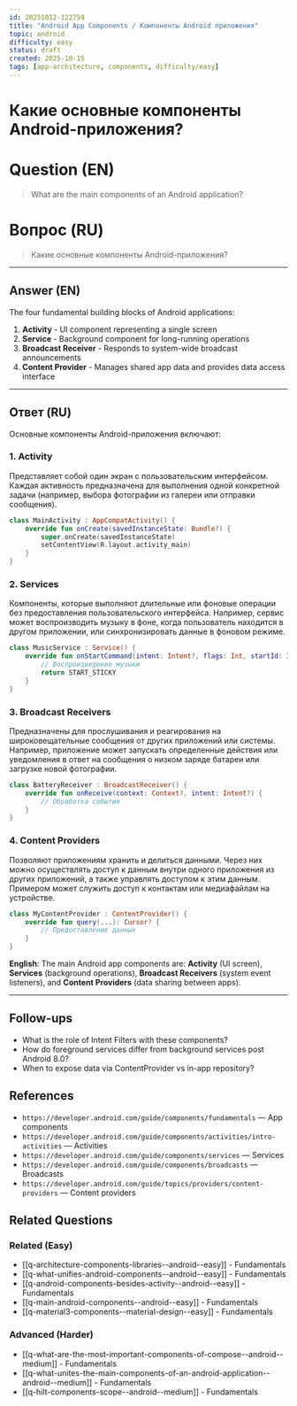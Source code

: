 ```yaml
---
id: 20251012-122759
title: "Android App Components / Компоненты Android приложения"
topic: android
difficulty: easy
status: draft
created: 2025-10-15
tags: [app-architecture, components, difficulty/easy]
---
```


# Какие основные компоненты Android-приложения?

# Question (EN)

> What are the main components of an Android application?

# Вопрос (RU)

> Какие основные компоненты Android-приложения?

---

## Answer (EN)

The four fundamental building blocks of Android applications:

1. **Activity** - UI component representing a single screen
2. **Service** - Background component for long-running operations
3. **Broadcast Receiver** - Responds to system-wide broadcast announcements
4. **Content Provider** - Manages shared app data and provides data access interface

---

## Ответ (RU)

Основные компоненты Android-приложения включают:

### 1. Activity

Представляет собой один экран с пользовательским интерфейсом. Каждая активность предназначена для выполнения одной конкретной задачи (например, выбора фотографии из галереи или отправки сообщения).

```kotlin
class MainActivity : AppCompatActivity() {
    override fun onCreate(savedInstanceState: Bundle?) {
        super.onCreate(savedInstanceState)
        setContentView(R.layout.activity_main)
    }
}
```

### 2. Services

Компоненты, которые выполняют длительные или фоновые операции без предоставления пользовательского интерфейса. Например, сервис может воспроизводить музыку в фоне, когда пользователь находится в другом приложении, или синхронизировать данные в фоновом режиме.

```kotlin
class MusicService : Service() {
    override fun onStartCommand(intent: Intent?, flags: Int, startId: Int): Int {
        // Воспроизведение музыки
        return START_STICKY
    }
}
```

### 3. Broadcast Receivers

Предназначены для прослушивания и реагирования на широковещательные сообщения от других приложений или системы. Например, приложение может запускать определенные действия или уведомления в ответ на сообщения о низком заряде батареи или загрузке новой фотографии.

```kotlin
class BatteryReceiver : BroadcastReceiver() {
    override fun onReceive(context: Context?, intent: Intent?) {
        // Обработка события
    }
}
```

### 4. Content Providers

Позволяют приложениям хранить и делиться данными. Через них можно осуществлять доступ к данным внутри одного приложения из других приложений, а также управлять доступом к этим данным. Примером может служить доступ к контактам или медиафайлам на устройстве.

```kotlin
class MyContentProvider : ContentProvider() {
    override fun query(...): Cursor? {
        // Предоставление данных
    }
}
```

**English**: The main Android app components are: **Activity** (UI screen), **Services** (background operations), **Broadcast Receivers** (system event listeners), and **Content Providers** (data sharing between apps).

---

## Follow-ups

-   What is the role of Intent Filters with these components?
-   How do foreground services differ from background services post Android 8.0?
-   When to expose data via ContentProvider vs in-app repository?

## References

-   `https://developer.android.com/guide/components/fundamentals` — App components
-   `https://developer.android.com/guide/components/activities/intro-activities` — Activities
-   `https://developer.android.com/guide/components/services` — Services
-   `https://developer.android.com/guide/components/broadcasts` — Broadcasts
-   `https://developer.android.com/guide/topics/providers/content-providers` — Content providers

## Related Questions

### Related (Easy)

-   [[q-architecture-components-libraries--android--easy]] - Fundamentals
-   [[q-what-unifies-android-components--android--easy]] - Fundamentals
-   [[q-android-components-besides-activity--android--easy]] - Fundamentals
-   [[q-main-android-components--android--easy]] - Fundamentals
-   [[q-material3-components--material-design--easy]] - Fundamentals

### Advanced (Harder)

-   [[q-what-are-the-most-important-components-of-compose--android--medium]] - Fundamentals
-   [[q-what-unites-the-main-components-of-an-android-application--android--medium]] - Fundamentals
-   [[q-hilt-components-scope--android--medium]] - Fundamentals
